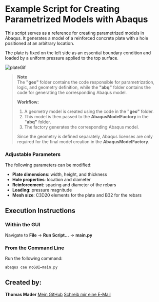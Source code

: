 # Example Script for Creating Parametrized Models with Abaqus  

This script serves as a reference for creating parametrized models in Abaqus. It generates a model of a reinforced concrete plate with a hole positioned at an arbitrary location.  

The plate is fixed on the left side as an essential boundary condition and loaded by a uniform pressure applied to the top surface.

![plateGif](./gif/param.gif)

> **Note**  
> The **"geo"** folder contains the code responsible for parametrization, logic, and geometry definition, while the **"abq"** folder contains the code for generating the corresponding Abaqus model.  
>  
> **Workflow:**  
> 1. A geometry model is created using the code in the **"geo"** folder.  
> 2. This model is then passed to the **AbaqusModelFactory** in the **"abq"** folder.  
> 3. The factory generates the corresponding Abaqus model.  
>
> Since the geometry is defined separately, Abaqus licenses are only required for the final model creation in the **AbaqusModelFactory**.  

### Adjustable Parameters  
The following parameters can be modified:  
- **Plate dimensions**: width, height, and thickness  
- **Hole properties**: location and diameter  
- **Reinforcement**: spacing and diameter of the rebars  
- **Loading**: pressure magnitude  
- **Mesh size**: C3D20 elements for the plate and B32 for the rebars

## Execution Instructions  
### Within the GUI  
Navigate to **File** → **Run Script...** → **main.py**  

### From the Command Line  
Run the following command:  
```bash
abaqus cae noGUI=main.py  
```
## Created by:
**Thomas Mader**
[Mein GitHub](https://github.com/maderthomas)
[Schreib mir eine E-Mail](mailto:thomas.mader@boku.ac.at)
